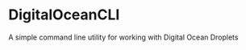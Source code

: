 DigitalOceanCLI
===============

A simple command line utility for working with Digital Ocean Droplets
